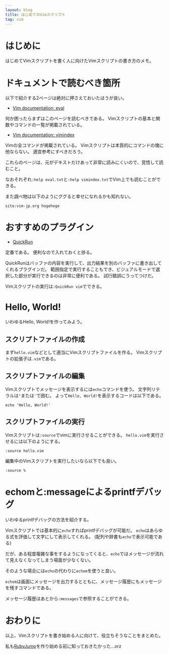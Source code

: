 ```yaml
---
layout: blog
title: はじめてのVimスクリプト
tag: vim
---
```




# はじめに

はじめてVimスクリプトを書く人に向けたVimスクリプトの書き方のメモ。

# ドキュメントで読むべき箇所

以下で紹介する2ページは絶対に押さえておいたほうが良い。

- [Vim documentation: eval](http://vim-jp.org/vimdoc-ja/eval.html)

何か困ったらまずはこのページを読むべきである。
Vimスクリプトの基本と関数やコマンドの一覧が掲載されている。

- [Vim documentation: vimindex](http://vim-jp.org/vimdoc-ja/vimindex.html)

Vimの全コマンドが掲載されている。
Vimスクリプトは本質的にコマンドの塊に他ならない。
適宜参考にすべきだろう。

これらのページは、元がデキストだけあって非常に読みにくいので、覚悟して読むこと。

なおそれぞれ`:help eval.txt`と`:help vimindex.txt`でVim上でも読むことができる。

また調べ物は以下のようにググると幸せになれるかも知れない。

~~~~
site:vim-jp.org hogehoge
~~~~

# おすすめのプラグイン

- [QuickRun](https://github.com/thinca/vim-quickrun)

定番である。
便利なので入れておくと捗る。

QuickRunはバッファの内容を実行して、出力結果を別のバッファに書き出してくれるプラグインだ。
範囲指定で実行することもでき、ビジュアルモードで選択した部分が実行できるのは非常に便利である。
試行錯誤にうってつけだ。

Vimスクリプトの実行は`:QuickRun vim`でできる。

# Hello, World!

いわゆるHello, World!を作ってみよう。

## スクリプトファイルの作成

まず`hello.vim`などとして適当にVimスクリプトファイルを作る。
Vimスクリプトの拡張子は`.vim`である。

## スクリプトファイルの編集

Vimスクリプトでメッセージを表示するには`echo`コマンドを使う。
文字列リテラルは`"`または`'`で囲む。
よって`Hello, World!`を表示するコードは以下である。

~~~~
echo 'Hello, World!'
~~~~

## スクリプトファイルの実行

Vimスクリプトは`:source`でvimに実行させることができる。
`hello.vim`を実行させるには以下のようにする。

~~~~
:source hello.vim
~~~~

編集中のVimスクリプトを実行したいなら以下でも良い。

~~~~
:source %
~~~~

# echomと:messageによるprintfデバッグ

いわゆるprintfデバッグの方法を紹介する。

Vimスクリプトでは基本的に`echo`すればprintfデバッグが可能だ。
`echo`はあらゆる式を評価して文字にして表示してくれる。
(配列や辞書も`echo`で表示可能である)

だが、ある程度複雑な事をするようになってくると、`echo`ではメッセージが流れて見えなくなってしまう場面が少なくない。

そのような場合には`echo`の代わりに`echom`を使うと良い。

`echom`は画面にメッセージを出力するとともに、メッセージ履歴にもメッセージを残すコマンドである。

メッセージ履歴はあとから`:messages`で参照することができる。

# おわりに

以上、Vimスクリプトを書き始める人に向けて、役立ちそうなことをまとめた。

私も[RubyJump](https://github.com/xmisao/rubyjump.vim/blob/master/README.ja.md)を作り始める前に知っておきたかった…orz
